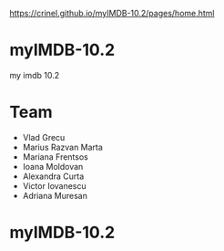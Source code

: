 https://crinel.github.io/myIMDB-10.2/pages/home.html

# myIMDB-10.2
my imdb 10.2

# Team 
- Vlad Grecu
- Marius Razvan Marta
- Mariana Frentsos
- Ioana Moldovan
- Alexandra Curta
- Victor Iovanescu
- Adriana Muresan
# myIMDB-10.2
